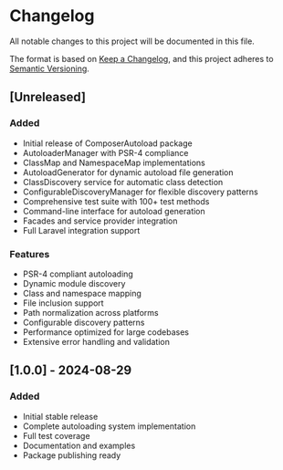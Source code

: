 # Changelog

All notable changes to this project will be documented in this file.

The format is based on [Keep a Changelog](https://keepachangelog.com/en/1.0.0/),
and this project adheres to [Semantic Versioning](https://semver.org/spec/v2.0.0.html).

## [Unreleased]

### Added
- Initial release of ComposerAutoload package
- AutoloaderManager with PSR-4 compliance
- ClassMap and NamespaceMap implementations
- AutoloadGenerator for dynamic autoload file generation
- ClassDiscovery service for automatic class detection
- ConfigurableDiscoveryManager for flexible discovery patterns
- Comprehensive test suite with 100+ test methods
- Command-line interface for autoload generation
- Facades and service provider integration
- Full Laravel integration support

### Features
- PSR-4 compliant autoloading
- Dynamic module discovery
- Class and namespace mapping
- File inclusion support
- Path normalization across platforms
- Configurable discovery patterns
- Performance optimized for large codebases
- Extensive error handling and validation

## [1.0.0] - 2024-08-29

### Added
- Initial stable release
- Complete autoloading system implementation
- Full test coverage
- Documentation and examples
- Package publishing ready
